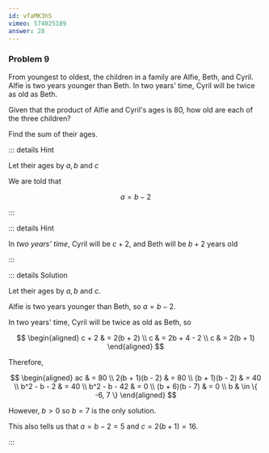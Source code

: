 ```yaml
---
id: vfaMK3hS
vimeo: 574025189
answer: 28
---
```


### Problem 9

From youngest to oldest, the children in a family are Alfie, Beth, and Cyril.
Alfie is two years younger than Beth. In two years' time, Cyril will be twice as
old as Beth.

Given that the product of Alfie and Cyril's ages is $80,$ how old are each of
the three children?

Find the sum of their ages.

<AnswerInput :answer="$frontmatter.answer" />

::: details Hint

Let their ages by $a, b$ and $c$

We are told that

$$
a = b - 2
$$

:::

::: details Hint

In _two years' time_, Cyril will be $c+2$, and Beth will be $b+2$ years old

:::

::: details Solution

Let their ages by $a, b$ and $c$.

Alfie is two years younger than Beth, so $a = b -2$.

In two years' time, Cyril will be twice as old as Beth, so

$$
\begin{aligned}
c + 2 & = 2(b + 2) \\
c & = 2b + 4 - 2 \\
c & = 2(b + 1)
\end{aligned}
$$

Therefore,

$$
\begin{aligned}
ac & = 80 \\
2(b + 1)(b - 2) & = 80 \\
(b + 1)(b - 2) & = 40 \\
b^2 - b - 2 & = 40 \\
b^2 - b - 42 & = 0 \\
(b + 6)(b - 7) & = 0 \\
b & \in \{ -6, 7 \}
\end{aligned}
$$

However, $b > 0$ so $b = 7$ is the only solution.

This also tells us that $a = b - 2 = 5$ and $c = 2(b + 1) = 16$.

:::
